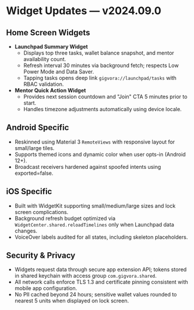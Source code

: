 # Widget Updates — v2024.09.0

## Home Screen Widgets
- **Launchpad Summary Widget**
  - Displays top three tasks, wallet balance snapshot, and mentor availability count.
  - Refresh interval 30 minutes via background fetch; respects Low Power Mode and Data Saver.
  - Tapping tasks opens deep link `gigvora://launchpad/tasks` with RBAC validation.
- **Mentor Quick Action Widget**
  - Provides next session countdown and "Join" CTA 5 minutes prior to start.
  - Handles timezone adjustments automatically using device locale.

## Android Specific
- Reskinned using Material 3 `RemoteViews` with responsive layout for small/large tiles.
- Supports themed icons and dynamic color when user opts-in (Android 12+).
- Broadcast receivers hardened against spoofed intents using exported=false.

## iOS Specific
- Built with WidgetKit supporting small/medium/large sizes and lock screen complications.
- Background refresh budget optimized via `WidgetCenter.shared.reloadTimelines` only when Launchpad data changes.
- VoiceOver labels audited for all states, including skeleton placeholders.

## Security & Privacy
- Widgets request data through secure app extension API; tokens stored in shared keychain with access group `com.gigvora.shared`.
- All network calls enforce TLS 1.3 and certificate pinning consistent with mobile app configuration.
- No PII cached beyond 24 hours; sensitive wallet values rounded to nearest 5 units when displayed on lock screen.
